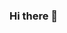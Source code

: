 ### Hi there 👋

<!--
**SamNjuguna-tech/SamNjuguna-tech** is a ✨ _special_ ✨ repository because its `README.md` (this file) appears on your GitHub profile.

Here are some ideas to get you started:

- 🔭 I’m currently working on ... REACT APP
- 🌱 I’m currently learning ... NODE
- 👯 I’m looking to collaborate on ...NuN
- 🤔 I’m looking for help with ...iNTEGRATION WITH LIVE SERVER
- 💬 Ask me about ...
- 📫 How to reach me: ... SNJUGUNA898@GMAIL.COM
- 😄 Pronouns: ...
- ⚡ Fun fact: ...lIFE IS NOT JUST A MATRIX
-->
